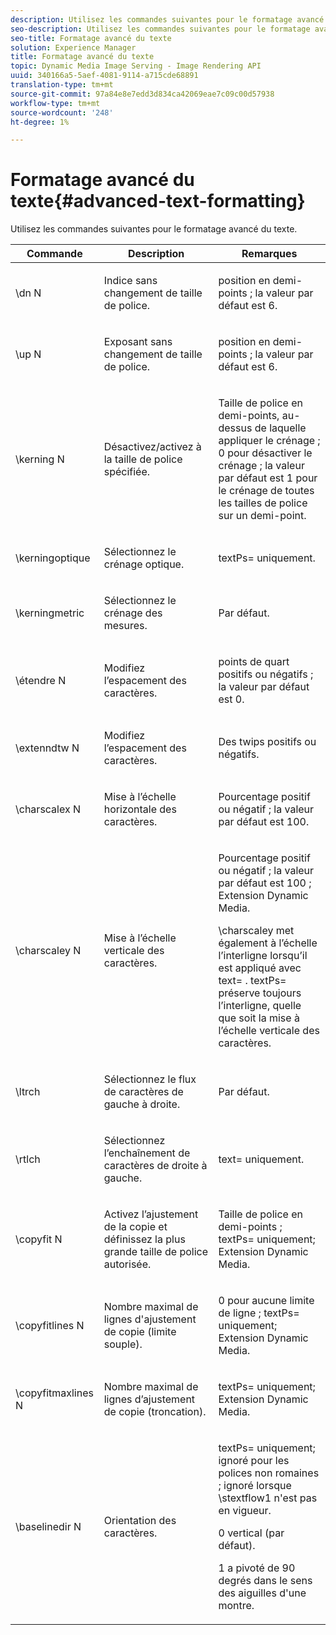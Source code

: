 ```yaml
---
description: Utilisez les commandes suivantes pour le formatage avancé du texte.
seo-description: Utilisez les commandes suivantes pour le formatage avancé du texte.
seo-title: Formatage avancé du texte
solution: Experience Manager
title: Formatage avancé du texte
topic: Dynamic Media Image Serving - Image Rendering API
uuid: 340166a5-5aef-4081-9114-a715cde68891
translation-type: tm+mt
source-git-commit: 97a84e8e7edd3d834ca42069eae7c09c00d57938
workflow-type: tm+mt
source-wordcount: '248'
ht-degree: 1%

---
```



# Formatage avancé du texte{#advanced-text-formatting}

Utilisez les commandes suivantes pour le formatage avancé du texte.

<table id="table_43B2EB887C0F471BB60C23B570E7D3D2"> 
 <thead> 
  <tr> 
   <th class="entry"> Commande </th> 
   <th class="entry"> Description </th> 
   <th class="entry"> Remarques </th> 
  </tr> 
 </thead>
 <tbody> 
  <tr> 
   <td> <span class="codeph"> \dn  <span class="varname"> N  </span> </span> </td> 
   <td> <p>Indice sans changement de taille de police. </p> </td> 
   <td> <p>position en demi-points ; la valeur par défaut est 6. </p> </td> 
  </tr> 
  <tr> 
   <td> <span class="codeph"> \up  <span class="varname"> N  </span> </span> </td> 
   <td> <p>Exposant sans changement de taille de police. </p> </td> 
   <td> <p>position en demi-points ; la valeur par défaut est 6. </p> </td> 
  </tr> 
  <tr> 
   <td> <span class="codeph"> \kerning  <span class="varname"> N  </span> </span> </td> 
   <td> <p>Désactivez/activez à la taille de police spécifiée. </p> </td> 
   <td> <p>Taille de police en demi-points, au-dessus de laquelle appliquer le crénage ; 0 pour désactiver le crénage ; la valeur par défaut est 1 pour le crénage de toutes les tailles de police sur un demi-point. </p> </td> 
  </tr> 
  <tr> 
   <td> <span class="codeph"> \kerningoptique  </span> </td> 
   <td> <p>Sélectionnez le crénage optique. </p> </td> 
   <td> <p> <span class="codeph"> textPs=  </span> uniquement. </p> </td> 
  </tr> 
  <tr> 
   <td> <span class="codeph"> \kerningmetric  </span> </td> 
   <td> <p>Sélectionnez le crénage des mesures. </p> </td> 
   <td> <p>Par défaut. </p> </td> 
  </tr> 
  <tr> 
   <td> <span class="codeph"> \étendre  <span class="varname"> N  </span> </span> </td> 
   <td> <p>Modifiez l’espacement des caractères. </p> </td> 
   <td> <p>points de quart positifs ou négatifs ; la valeur par défaut est 0. </p> </td> 
  </tr> 
  <tr> 
   <td> <span class="codeph"> \extenndtw  <span class="varname"> N  </span> </span> </td> 
   <td> <p>Modifiez l’espacement des caractères. </p> </td> 
   <td> <p>Des twips positifs ou négatifs. </p> </td> 
  </tr> 
  <tr> 
   <td> <span class="codeph"> \charscalex  <span class="varname"> N  </span> </span> </td> 
   <td> <p>Mise à l’échelle horizontale des caractères. </p> </td> 
   <td> <p>Pourcentage positif ou négatif ; la valeur par défaut est 100. </p> </td> 
  </tr> 
  <tr> 
   <td> <span class="codeph"> \charscaley  <span class="varname"> N  </span> </span> </td> 
   <td> <p>Mise à l’échelle verticale des caractères. </p> </td> 
   <td> <p>Pourcentage positif ou négatif ; la valeur par défaut est 100 ; Extension Dynamic Media. </p> <p> <span class="codeph"> \charscaley met  </span> également à l’échelle l’interligne lorsqu’il est appliqué avec  <span class="codeph"> text=  </span>. <span class="codeph"> textPs= préserve  </span> toujours l’interligne, quelle que soit la mise à l’échelle verticale des caractères. </p> </td> 
  </tr> 
  <tr> 
   <td> <span class="codeph"> \ltrch  </span> </td> 
   <td> <p>Sélectionnez le flux de caractères de gauche à droite. </p> </td> 
   <td> <p>Par défaut. </p> </td> 
  </tr> 
  <tr> 
   <td> <span class="codeph"> \rtlch  </span> </td> 
   <td> <p>Sélectionnez l’enchaînement de caractères de droite à gauche. </p> </td> 
   <td> <p> <span class="codeph"> text=  </span> uniquement. </p> </td> 
  </tr> 
  <tr> 
   <td> <span class="codeph"> \copyfit  <span class="varname"> N  </span> </span> </td> 
   <td> <p>Activez l’ajustement de la copie et définissez la plus grande taille de police autorisée. </p> </td> 
   <td> <p>Taille de police en demi-points ; <span class="codeph"> textPs= </span> uniquement; Extension Dynamic Media. </p> </td> 
  </tr> 
  <tr> 
   <td> <span class="codeph"> \copyfitlines  <span class="varname"> N  </span> </span> </td> 
   <td> <p>Nombre maximal de lignes d'ajustement de copie (limite souple). </p> </td> 
   <td> <p>0 pour aucune limite de ligne ; <span class="codeph"> textPs= </span> uniquement; Extension Dynamic Media. </p> </td> 
  </tr> 
  <tr> 
   <td> <span class="codeph"> \copyfitmaxlines  <span class="varname"> N  </span> </span> </td> 
   <td> <p>Nombre maximal de lignes d’ajustement de copie (troncation). </p> </td> 
   <td> <p> <span class="codeph"> textPs=  </span> uniquement; Extension Dynamic Media. </p> </td> 
  </tr> 
  <tr> 
   <td> <span class="codeph"> \baselinedir  <span class="varname"> N  </span> </span> </td> 
   <td> <p>Orientation des caractères. </p> </td> 
   <td> <p> <span class="codeph"> textPs=  </span> uniquement; ignoré pour les polices non romaines ; ignoré lorsque  <span class="codeph"> \stextflow1  </span> n'est pas en vigueur. </p> <p>0 vertical (par défaut). </p> <p>1 a pivoté de 90 degrés dans le sens des aiguilles d'une montre. </p> </td> 
  </tr> 
 </tbody> 
</table>

